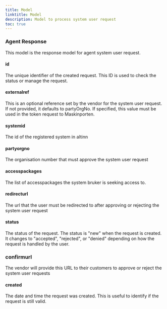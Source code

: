 ```yaml
---
title: Model
linktitle: Model
description: Model to process system user request
toc: true
---
```


### Agent Response
This model is the response model for agent system user request.

#### id
The unique identifier of the created request. This ID is used to check the status or manage the request.

#### externalref
This is an optional reference set by the vendor for the system user request. If not provided, it defaults to partyOrgNo. If specified, this value must be used in the token request to Maskinporten.

#### systemid
The id of the registered system in altinn

#### partyorgno
The organisation number that must approve the system user request

#### accesspackages
The list of accesspackages the system bruker is seeking access to.


#### redirecturl
The url that the user must be redirected to after approving or rejecting the system user request

#### status
The status of the request. The status is "new" when the request is created. It changes to "accepted", "rejected", or "denied" depending on how the request is handled by the user.

### confirmurl
The vendor will provide this URL to their customers to approve or reject the system user requests

#### created
The date and time the request was created. This is useful to identify if the request is still valid.